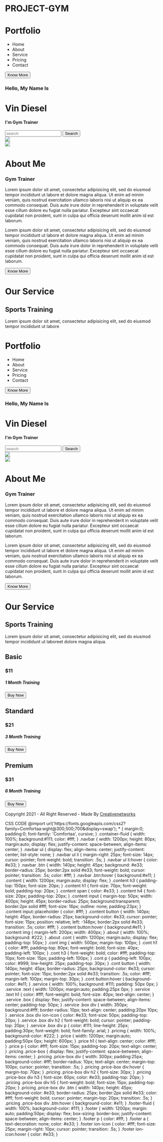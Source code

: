 # PROJECT-GYM<!DOCTYPE html>
<html>
<head>
<title>Gym website template</title>
<link rel="stylesheet" type="text/css" href="style.css">
</head>
<body>
<div class="container-fluid">
<div class="navbar">
<h1>Portfolio</h1>
<ul>
<li>Home</li>
<li>About</li>
<li>Service</li>
<li>Pricing</li>
<li>Contact</li>
</ul>
<button class="btn">Know More</button>
</div>
<div class="content">
<div>
<h3>Hello, My Name Is</h3>
<h1>Vin<span> Diesel</span></h1>
<h4>I'm Gym Trainer</h4>
<input type="search" name="" placeholder="search">
<button>Search</button>
</div>
<div class="img">
<img src="a.png">
</div>
</div>
</div>
<div class="about">
<div class="cont">
<div>
<img src="b.png">
</div>
<div>
<h1>About Me</h1>
<h3>Gym Trainer</h3>
<p>Lorem ipsum dolor sit amet, consectetur adipisicing elit, sed do eiusmod
tempor incididunt ut labore et dolore magna aliqua. Ut enim ad minim veniam,
quis nostrud exercitation ullamco laboris nisi ut aliquip ex ea commodo
consequat. Duis aute irure dolor in reprehenderit in voluptate velit esse
cillum dolore eu fugiat nulla pariatur. Excepteur sint occaecat cupidatat non
proident, sunt in culpa qui officia deserunt mollit anim id est laborum.</p>
<p>Lorem ipsum dolor sit amet, consectetur adipisicing elit, sed do eiusmod
tempor incididunt ut labore et dolore magna aliqua. Ut enim ad minim veniam,
quis nostrud exercitation ullamco laboris nisi ut aliquip ex ea commodo
consequat. Duis aute irure dolor in reprehenderit in voluptate velit esse
cillum dolore eu fugiat nulla pariatur. Excepteur sint occaecat cupidatat non
proident, sunt in culpa qui officia deserunt mollit anim id est laborum.</p>
<button>Know More</button>
</div>
</div>
</div>
<div class="service">
<div class="text">
<h1>Our Service</h1>
<div class="box">
<div>
<ion-icon name="person"></ion-icon>
<h2>Sports Training</h2>
<p>Lorem ipsum dolor sit amet, consectetur adipisicing elit, sed do eiusmod
tempor incididunt ut labore<!DOCTYPE html>
<html>
<head>
<title>Gym website template</title>
<link rel="stylesheet" type="text/css" href="style.css">
</head>
<body>
<div class="container-fluid">
<div class="navbar">
<h1>Portfolio</h1>
<ul>
<li>Home</li>
<li>About</li>
<li>Service</li>
<li>Pricing</li>
<li>Contact</li>
</ul>
<button class="btn">Know More</button>
</div>
<div class="content">
<div>
<h3>Hello, My Name Is</h3>
<h1>Vin<span> Diesel</span></h1>
<h4>I'm Gym Trainer</h4>
<input type="search" name="" placeholder="search">
<button>Search</button>
</div>
<div class="img">
<img src="a.png">
</div>
</div>
</div>
<div class="about">
<div class="cont">
<div>
<img src="b.png">
</div>
<div>
<h1>About Me</h1>
<h3>Gym Trainer</h3>
<p>Lorem ipsum dolor sit amet, consectetur adipisicing elit, sed do eiusmod
tempor incididunt ut labore et dolore magna aliqua. Ut enim ad minim veniam,
quis nostrud exercitation ullamco laboris nisi ut aliquip ex ea commodo
consequat. Duis aute irure dolor in reprehenderit in voluptate velit esse
cillum dolore eu fugiat nulla pariatur. Excepteur sint occaecat cupidatat non
proident, sunt in culpa qui officia deserunt mollit anim id est laborum.</p>
<p>Lorem ipsum dolor sit amet, consectetur adipisicing elit, sed do eiusmod
tempor incididunt ut labore et dolore magna aliqua. Ut enim ad minim veniam,
quis nostrud exercitation ullamco laboris nisi ut aliquip ex ea commodo
consequat. Duis aute irure dolor in reprehenderit in voluptate velit esse
cillum dolore eu fugiat nulla pariatur. Excepteur sint occaecat cupidatat non
proident, sunt in culpa qui officia deserunt mollit anim id est laborum.</p>
<button>Know More</button>
</div>
</div>
</div>
<div class="service">
<div class="text">
<h1>Our Service</h1>
<div class="box">
<div>
<ion-icon name="person"></ion-icon>
<h2>Sports Training</h2>
<p>Lorem ipsum dolor sit amet, consectetur adipisicing elit, sed do eiusmod
tempor incididunt ut laboreet dolore magna aliqua.</p>
<div class="price-box">
<div>
<h2>Basic</h2>
<h3>$11</h3>
<h5>1 Month Training</h5>
<button class="btn">Buy Now</button>
</div>
<div>
<h2>Standard</h2>
<h3>$21</h3>
<h5>3 Month Training</h5>
<button class="btn">Buy Now</button>
</div>
<div>
<h2>Premium</h2>
<h3>$31</h3>
<h5>6 Month Training</h5>
<button class="btn">Buy Now</button>
</div>
</div>
</div>
</div>
<div class="footer-fluid">
<div class="footer">
<p>Copyright 2021 - All Right Reserved - Made By <a href="#">Creativenetworks</a></p>
<div class="icon">
<ion-icon name="logo-facebook"></ion-icon>
<ion-icon name="logo-whatsapp"></ion-icon>
<ion-icon name="logo-instagram"></ion-icon>
<ion-icon name="logo-google"></ion-icon>
<ion-icon name="logo-youtube"></ion-icon>
</div>
</div>
</div>
<script type="module" src="https://unpkg.com/ionicons@5.5.2/dist/ionicons/ionicons.esm.js"></script>
<script nomodule src="https://unpkg.com/ionicons@5.5.2/dist/ionicons/ionicons.js"></script>
</body>
</html>        
CSS CODE
@import url('https://fonts.googleapis.com/css2?family=Comfortaa:wght@300;500;700&display=swap');
*
{
margin:0;
padding:0;
font-family: 'Comfortaa', cursive;
}
.container-fluid
{
width: 100%;
background:#111;
color: #fff;
}
.navbar
{
width: 1200px;
height: 80px;
margin:auto;
display: flex;
justify-content: space-between;
align-items: center;
}
.navbar ul
{
display: flex;
align-items: center;
justify-content: center;
list-style: none;
}
.navbar ul li
{
margin-right: 25px;
font-size: 14px;
cursor: pointer;
font-weight: bold;
transition: .5s;
}
.navbar ul li:hover
{
color: #e33;
}
.navbar .btn
{
width: 140px;
height: 45px;
background: #e33;
border-radius: 25px;
border:2px solid #e33;
font-weight: bold;
cursor: pointer;
transition: .5s;
color: #fff;
}
.navbar .btn:hover
{
background:#e11;
}
.content
{
width: 1200px;
margin:auto;
display: flex;
}
.content h3
{
padding-top: 150px;
font-size: 20px;
}
.content h1
{
font-size: 70px;
font-weight: bold;
padding-top: 20px;
}
.content span
{
color: #e33;
}
.content h4
{
font-size: 20px;
padding-top: 20px;
}
.content input
{
margin-top: 50px;
width: 400px;
height: 45px;
border-radius: 25px;
background:transparent;
border:2px solid #fff;
font-size: 16px;
outline: none;
padding:23px;
}
.content input::placeholder
{
color: #fff;
}
.content button
{
width: 140px;
height: 45px;
border-radius: 25px;
background-color: #e33;
cursor: pointer;
font-size: 15px;
position: relative;
left: -148px;
border:2px solid #e33;
transition: .5s;
color: #fff;
}
.content button:hover
{
background:#e11;
}
.content img
{
margin-left: 200px;
width: 400px;
}
.about
{
width: 100%;
background: #222;
}
.about .cont
{
width: 1200px;
margin:auto;
display: flex;
padding-top: 50px;
}
.cont img
{
width: 500px;
margin-top: 100px;
}
.cont h1
{
color: #fff;
padding-top: 80px;
font-weight: bold;
font-size: 40px;
padding-left: 100px;
}
.cont h3
{
font-weight: bold;
color: #fff;
padding-top: 10px;
font-size: 15px;
padding-left: 100px;
}
.cont p
{
padding-left: 100px;
color: #999;
line-height: 25px;
padding-top: 30px;
}
.cont button
{
width: 140px;
height: 45px;
border-radius: 25px;
background-color: #e33;
cursor: pointer;
font-size: 15px;
border:2px solid #e33;
transition: .5s;
color: #fff;
margin-left: 100px;
margin-top: 30px;
}
.cont button:hover
{
background-color: #e11;
}
.service
{
width: 100%;
background: #111;
padding: 50px 0px;
}
.service .text
{
width: 1200px;
margin:auto;
padding:25px 0px;
}
.service .text h1
{
color: #fff;
font-weight: bold;
font-size: 40px;
text-align: center;
}
.service .box
{
display: flex;
justify-content: space-between;
align-items: center;
padding-top: 50px;
}
.service .box div
{
width: 350px;
background:#fff;
border-radius: 10px;
text-align: center;
padding:20px 10px;
}
.service .box div ion-icon
{
color: #e33;
font-size: 50px;
padding-top: 20px;
}
.service .box div h2
{
font-weight: bold;
cursor: pointer;
padding-top: 20px;
}
.service .box div p
{
color: #111;
line-height: 25px;
padding:30px;
font-weight: bold;
font-family: arial;
}
.pricing
{
width: 100%;
background-color: #222;
}
.price
{
width: 1200px;
margin:auto;
padding:50px 0px;
height: 600px;
}
.price h1
{
text-align: center;
color: #fff;
}
.price p
{
color: #fff;
font-size: 15px;
padding-top: 20px;
text-align: center;
}
.pricing .price-box
{
display: flex;
justify-content: space-between;
align-items: center;
}
.pricing .price-box div
{
width: 300px;
padding:25px;
background-color: #fff;
border-radius: 10px;
text-align: center;
margin-top: 100px;
cursor: pointer;
transition: .5s;
}
.pricing .price-box div:hover
{
margin-top: 70px;
}
.pricing .price-box div h2
{
font-size: 30px;
}
.pricing .price-box div h3
{
font-size: 60px;
color: #e33;
padding-top: 20px;
}
.pricing .price-box div h5
{
font-weight: bold;
font-size: 15px;
padding-top: 20px;
}
.pricing .price-box div .btn
{
width: 140px;
height: 45px;
background-color: #e33;
border-radius: 25px;
border:2px solid #e33;
color: #fff;
font-weight: bold;
cursor: pointer;
margin-top: 20px;
transition: .5s;
}
.pricing .price-box div .btn:hover
{
background-color: #e11;
}
.footer-fluid
{
width: 100%;
background-color: #111;
}
.footer
{
width: 1200px;
margin: auto;
padding:50px;
display: flex;
box-sizing: border-box;
justify-content: space-between;
align-items: center;
}
.footer p
{
color: #fff;
}
.footer a
{
text-decoration: none;
color: #e33;
}
.footer ion-icon
{
color: #fff;
font-size: 25px;
margin-right: 10px;
cursor: pointer;
transition: .5s;
}
.footer ion-icon:hover
{
color: #e33;
}
